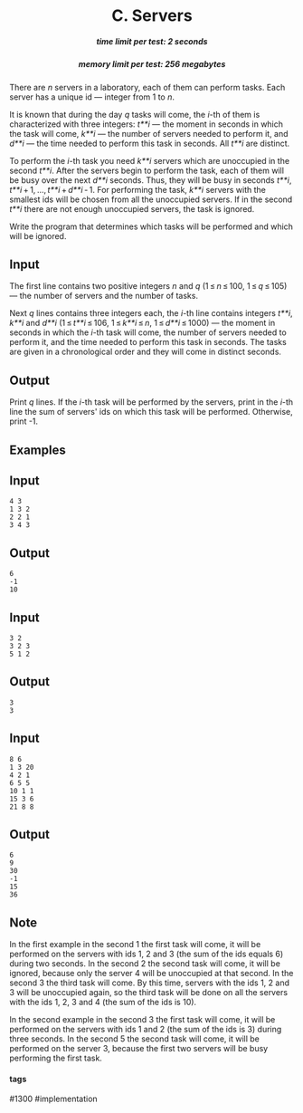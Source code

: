 <h1 style='text-align: center;'> C. Servers</h1>

<h5 style='text-align: center;'>time limit per test: 2 seconds</h5>
<h5 style='text-align: center;'>memory limit per test: 256 megabytes</h5>

There are *n* servers in a laboratory, each of them can perform tasks. Each server has a unique id — integer from 1 to *n*.

It is known that during the day *q* tasks will come, the *i*-th of them is characterized with three integers: *t**i* — the moment in seconds in which the task will come, *k**i* — the number of servers needed to perform it, and *d**i* — the time needed to perform this task in seconds. All *t**i* are distinct.

To perform the *i*-th task you need *k**i* servers which are unoccupied in the second *t**i*. After the servers begin to perform the task, each of them will be busy over the next *d**i* seconds. Thus, they will be busy in seconds *t**i*, *t**i* + 1, ..., *t**i* + *d**i* - 1. For performing the task, *k**i* servers with the smallest ids will be chosen from all the unoccupied servers. If in the second *t**i* there are not enough unoccupied servers, the task is ignored.

Write the program that determines which tasks will be performed and which will be ignored.

## Input

The first line contains two positive integers *n* and *q* (1 ≤ *n* ≤ 100, 1 ≤ *q* ≤ 105) — the number of servers and the number of tasks. 

Next *q* lines contains three integers each, the *i*-th line contains integers *t**i*, *k**i* and *d**i* (1 ≤ *t**i* ≤ 106, 1 ≤ *k**i* ≤ *n*, 1 ≤ *d**i* ≤ 1000) — the moment in seconds in which the *i*-th task will come, the number of servers needed to perform it, and the time needed to perform this task in seconds. The tasks are given in a chronological order and they will come in distinct seconds. 

## Output

Print *q* lines. If the *i*-th task will be performed by the servers, print in the *i*-th line the sum of servers' ids on which this task will be performed. Otherwise, print -1.

## Examples

## Input


```
4 3  
1 3 2  
2 2 1  
3 4 3  

```
## Output


```
6  
-1  
10  

```
## Input


```
3 2  
3 2 3  
5 1 2  

```
## Output


```
3  
3  

```
## Input


```
8 6  
1 3 20  
4 2 1  
6 5 5  
10 1 1  
15 3 6  
21 8 8  

```
## Output


```
6  
9  
30  
-1  
15  
36  

```
## Note

In the first example in the second 1 the first task will come, it will be performed on the servers with ids 1, 2 and 3 (the sum of the ids equals 6) during two seconds. In the second 2 the second task will come, it will be ignored, because only the server 4 will be unoccupied at that second. In the second 3 the third task will come. By this time, servers with the ids 1, 2 and 3 will be unoccupied again, so the third task will be done on all the servers with the ids 1, 2, 3 and 4 (the sum of the ids is 10).

In the second example in the second 3 the first task will come, it will be performed on the servers with ids 1 and 2 (the sum of the ids is 3) during three seconds. In the second 5 the second task will come, it will be performed on the server 3, because the first two servers will be busy performing the first task.



#### tags 

#1300 #implementation 